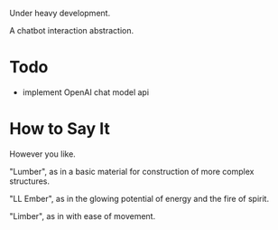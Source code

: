 Under heavy development.

A chatbot interaction abstraction.

# Todo
- implement OpenAI chat model api

# How to Say It
However you like.

"Lumber", as in a basic material for construction of more complex structures.

"LL Ember", as in the glowing potential of energy and the fire of spirit.

"Limber", as in with ease of movement.
